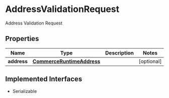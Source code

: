 

# AddressValidationRequest

Address Validation Request

## Properties

| Name | Type | Description | Notes |
|------------ | ------------- | ------------- | -------------|
|**address** | [**CommerceRuntimeAddress**](CommerceRuntimeAddress.md) |  |  [optional] |


## Implemented Interfaces

* Serializable


